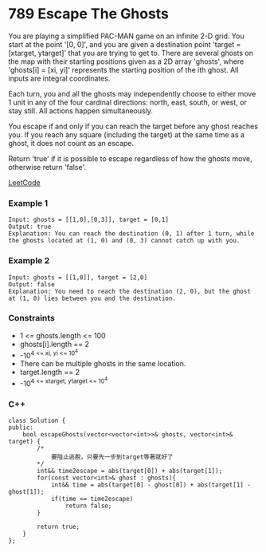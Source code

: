 # 789 Escape The Ghosts

You are playing a simplified PAC-MAN game on an infinite 2-D grid. You start at the point '[0, 0]', and you are given a destination point 'target = [xtarget, ytarget]' that you are trying to get to. There are several ghosts on the map with their starting positions given as a 2D array 'ghosts', where 'ghosts[i] = [xi, yi]' represents the starting position of the ith ghost. All inputs are integral coordinates.

Each turn, you and all the ghosts may independently choose to either move 1 unit in any of the four cardinal directions: north, east, south, or west, or stay still. All actions happen simultaneously.

You escape if and only if you can reach the target before any ghost reaches you. If you reach any square (including the target) at the same time as a ghost, it does not count as an escape.

Return 'true' if it is possible to escape regardless of how the ghosts move, otherwise return 'false'.

 

[LeetCode](https://leetcode.cn/problems/escape-the-ghosts/)

### Example 1

```
Input: ghosts = [[1,0],[0,3]], target = [0,1]
Output: true
Explanation: You can reach the destination (0, 1) after 1 turn, while the ghosts located at (1, 0) and (0, 3) cannot catch up with you.
```

### Example 2


```
Input: ghosts = [[1,0]], target = [2,0]
Output: false
Explanation: You need to reach the destination (2, 0), but the ghost at (1, 0) lies between you and the destination.
```
 

### Constraints

* 1 <= ghosts.length <= 100
* ghosts[i].length == 2
* -10<sup>4</sub> <= xi, yi <= 10<sup>4</sub>
* There can be multiple ghosts in the same location.
* target.length == 2
* -10<sup>4</sub> <= xtarget, ytarget <= 10<sup>4</sub>

### C++ 

```
class Solution {
public:
    bool escapeGhosts(vector<vector<int>>& ghosts, vector<int>& target) {
        /*
            要阻止逃脫，只要先一步到target等著就好了
        */
        int&& time2escape = abs(target[0]) + abs(target[1]);
        for(const vector<int>& ghost : ghosts){
            int&& time = abs(target[0] - ghost[0]) + abs(target[1] - ghost[1]);
            if(time <= time2escape)
                return false;
        }

        return true;
    }
};
```